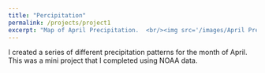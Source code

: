 ```yaml
---
title: "Percipitation"
permalink: /projects/project1
excerpt: "Map of April Precipitation.  <br/><img src='/images/April Precip.gif'>"
---
```


I created a series of different precipitation patterns for the month of April. This was a mini project that I completed using NOAA data.


